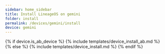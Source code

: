 ```yaml
---
sidebar: home_sidebar
title: Install LineageOS on gemini
folder: install
permalink: /devices/gemini/install
device: gemini
---
```

{% if device.is_ab_device %}
{% include templates/device_install_ab.md %}
{% else %}
{% include templates/device_install.md %}
{% endif %}

